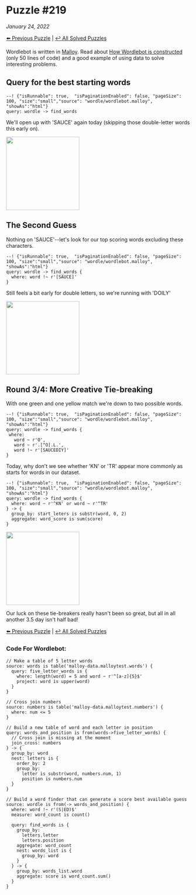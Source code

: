 # Puzzle #219
_January 24, 2022_

[⬅️ Previous Puzzle](wordle218.md)   |   [↩️ All Solved Puzzles](wordle5.md)

Wordlebot is written in [Malloy](https://github.com/malloydata/malloy/). Read about [How Wordlebot is constructed](wordle.md) (only 50 lines of code) and a good example of using data to solve interesting problems.


## Query for the best starting words

```malloy
--! {"isRunnable": true,  "isPaginationEnabled": false, "pageSize": 100, "size":"small","source": "wordle/wordlebot.malloy", "showAs":"html"}
query: wordle -> find_words
```

We'll open up with 'SAUCE' again today (skipping those double-letter words this early on).

<img src="/malloy/img/wordle219a.png" style="width: 200px">

## The Second Guess
Nothing on 'SAUCE'--let's look for our top scoring words excluding these characters.

```malloy
--! {"isRunnable": true,  "isPaginationEnabled": false, "pageSize": 100, "size":"small","source": "wordle/wordlebot.malloy", "showAs":"html"}
query: wordle -> find_words {
  where: word !~ r'[SAUCE]'
}
```

Still feels a bit early for double letters, so we're running with 'DOILY'

<img src="/malloy/img/wordle219b.png" style="width: 200px">

## Round 3/4: More Creative Tie-breaking
 With one green and one yellow match we're down to two possible words.

 ```malloy
--! {"isRunnable": true,  "isPaginationEnabled": false, "pageSize": 100, "size":"small","source": "wordle/wordlebot.malloy", "showAs":"html"}
query: wordle -> find_words {
  where:
    word ~ r'O',
    word ~ r'.[^O].L.',
    word !~ r'[SAUCEDIY]'
}
```

 Today, why don't we see whether 'KN' or 'TR' appear more commonly as starts for words in our dataset.

```malloy
--! {"isRunnable": true,  "isPaginationEnabled": false, "pageSize": 100, "size":"small","source": "wordle/wordlebot.malloy", "showAs":"html"}
query: wordle -> find_words {
  where: word ~ r'^KN' or word ~ r'^TR'
} -> {
  group_by: start_leters is substr(word, 0, 2)
  aggregate: word_score is sum(score)
}
```

<img src="/malloy/img/wordle219c.png" style="width: 200px">

Our luck on these tie-breakers really hasn't been so great, but all in all another 3.5 day isn't half bad!

[⬅️ Previous Puzzle](wordle218.md)   |   [↩️ All Solved Puzzles](wordle5.md)


### Code For Wordlebot:

```malloy
// Make a table of 5 letter words
source: words is table('malloy-data.malloytest.words') {
  query: five_letter_words is {
    where: length(word) = 5 and word ~ r'^[a-z]{5}$'
    project: word is upper(word)
  }
}

// Cross join numbers
source: numbers is table('malloy-data.malloytest.numbers') {
  where: num <= 5
}

// Build a new table of word and each letter in position
query: words_and_position is from(words->five_letter_words) {
  // Cross join is missing at the moment
  join_cross: numbers
} -> {
  group_by: word
  nest: letters is {
    order_by: 2
    group_by:
      letter is substr(word, numbers.num, 1)
      position is numbers.num
  }
}

// Build a word finder that can generate a score best available guess
source: wordle is from(-> words_and_position) {
  where: word !~ r'(S|ED)$'
  measure: word_count is count()

  query: find_words is {
    group_by:
      letters.letter
      letters.position
    aggregate: word_count
    nest: words_list is {
      group_by: word
    }
  } -> {
    group_by: words_list.word
    aggregate: score is word_count.sum()
  }
}
```
